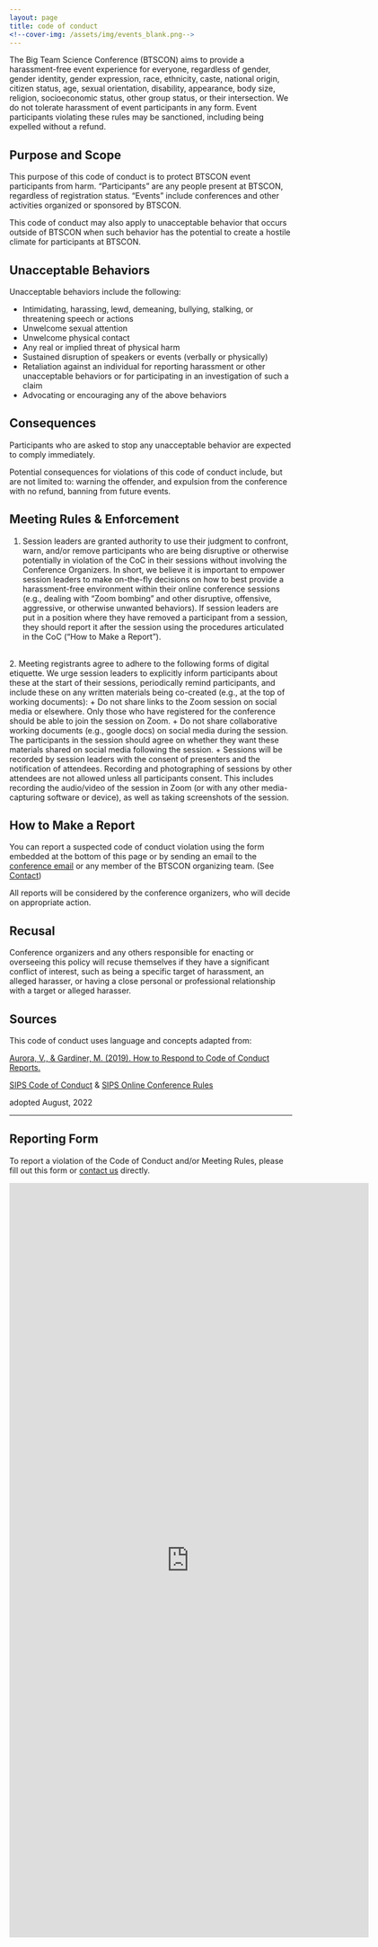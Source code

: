 ```yaml
---
layout: page
title: code of conduct
<!--cover-img: /assets/img/events_blank.png-->
---
```


The Big Team Science Conference (BTSCON) aims to provide a harassment-free event experience for everyone, regardless of gender, gender identity, gender expression, race, ethnicity, caste, national origin, citizen status, age, sexual orientation, disability, appearance, body size, religion, socioeconomic status, other group status, or their intersection. We do not tolerate harassment of event participants in any form. Event participants violating these rules may be sanctioned, including being expelled without a refund.

## Purpose and Scope

This purpose of this code of conduct is to protect BTSCON event participants from harm. “Participants” are any people present at BTSCON, regardless of registration status. “Events” include conferences and other activities organized or sponsored by BTSCON.

This code of conduct may also apply to unacceptable behavior that occurs outside of BTSCON when such behavior has the potential to create a hostile climate for participants at BTSCON.

## Unacceptable Behaviors

Unacceptable behaviors include the following:

* Intimidating, harassing, lewd, demeaning, bullying, stalking, or threatening speech or actions
* Unwelcome sexual attention
* Unwelcome physical contact
* Any real or implied threat of physical harm
* Sustained disruption of speakers or events (verbally or physically)
* Retaliation against an individual for reporting harassment or other unacceptable behaviors or for participating in an investigation of such a claim
* Advocating or encouraging any of the above behaviors

## Consequences

Participants who are asked to stop any unacceptable behavior are expected to comply immediately.

Potential consequences for violations of this code of conduct include, but are not limited to: warning the offender, and expulsion from the conference with no refund, banning from future events.

## Meeting Rules & Enforcement

1. Session leaders are granted authority to use their judgment to confront, warn, and/or remove participants who are being disruptive or otherwise potentially in violation of the CoC in their sessions without involving the Conference Organizers. In short, we believe it is important to empower session leaders to make on-the-fly decisions on how to best provide a harassment-free environment within their online conference sessions (e.g., dealing with “Zoom bombing” and other disruptive, offensive, aggressive, or otherwise unwanted behaviors). If session leaders are put in a position where they have removed a participant from a session, they should report it after the session using the procedures articulated in the CoC (“How to Make a Report”).
<br>
2. Meeting registrants agree to adhere to the following forms of digital etiquette. We urge session leaders to explicitly inform participants about these at the start of their sessions, periodically remind participants, and include these on any written materials being co-created (e.g., at the top of working documents):
+ Do not share links to the Zoom session on social media or elsewhere. Only those who have registered for the conference should be able to join the session on Zoom.
+ Do not share collaborative working documents (e.g., google docs) on social media during the session. The participants in the session should agree on whether they want these materials shared on social media following the session.
+ Sessions will be recorded by session leaders with the consent of presenters and the notification of attendees. Recording and photographing of sessions by other attendees are not allowed unless all participants consent. This includes recording the audio/video of the session in Zoom (or with any other media-capturing software or device), as well as taking screenshots of the session.

## How to Make a Report

You can report a suspected code of conduct violation using the form embedded at the bottom of this page or by sending an email to the [conference email](mailto:bigteamscienceconference@gmail.com) or any member of the BTSCON organizing team. (See [Contact]({{site.baseurl}}/contact/))

All reports will be considered by the conference organizers, who will decide on appropriate action.

## Recusal

Conference organizers and any others responsible for enacting or overseeing this policy will recuse themselves if they have a significant conflict of interest, such as being a specific target of harassment, an alleged harasser, or having a close personal or professional relationship with a target or alleged harasser.

## Sources

This code of conduct uses language and concepts adapted from:

[Aurora, V., & Gardiner, M. (2019). How to Respond to Code of Conduct Reports.](https://files.frameshiftconsulting.com/books/cocguide.pdf)

[SIPS Code of Conduct](http://improvingpsych.org/sipsinaction/code/) & [SIPS Online Conference Rules](https://www.improvingpsych.org/SIPS2022/sips-2022-online-conference-rules/)

adopted August, 2022

***

## Reporting Form
To report a violation of the Code of Conduct and/or Meeting Rules, please fill out this form or [contact us]({{site.baseurl}}/contact/) directly.

<iframe src="https://docs.google.com/forms/d/e/1FAIpQLSesj1e29Nb9X5wZ-KFWL0yb83IaP8o0T87gl9k0zCVGVL05lw/viewform?embedded=true" width="640" height="1343" frameborder="0" marginheight="0" marginwidth="0">Loading…</iframe>

<br>
<br>